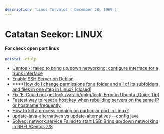 ```yaml
---
description: 'Linus Torvalds ( December 28, 1969 )'
---
```


# Catatan Seekor: LINUX

#### For check open port linux

```bash
netstat -ntulp
```

* [Centos 7: failed to bring up/down networking: configure interface for a trunk interface](https://unix.stackexchange.com/questions/220750/centos-7-failed-to-bring-up-down-networking-configure-interface-for-a-trunk-in)
* [Enable SSH Server on Debian](https://linuxhint.com/enable-ssh-server-debian/)
* \*\*\*\*[How do I change permissions for a folder and all of its subfolders and files in one step in Linux? \[closed\]](https://stackoverflow.com/questions/3740152/how-do-i-change-permissions-for-a-folder-and-all-of-its-subfolders-and-files-in)
* [Fix ‘E: Could not get lock /var/lib/dpkg/lock’ Error in Ubuntu \[Quick Tip\]](https://itsfoss.com/could-not-get-lock-error/)
* [Fastest way to reset a host key when rebuilding servers on the same IP or hostname frequently](https://www.jeffgeerling.com/blog/2016/fastest-way-reset-host-key-when-rebuilding-servers-on-same-ip-or-hostname-frequently)
* [How to kill a process running on particular port in Linux?](https://stackoverflow.com/questions/11583562/how-to-kill-a-process-running-on-particular-port-in-linux)
* [update-java-alternatives vs update-alternatives --config java](https://askubuntu.com/questions/315646/update-java-alternatives-vs-update-alternatives-config-java)
* [Solved: network.service Failed to start LSB: Bring up/down networking in RHEL/Centos 7/8](https://www.cyberithub.com/failed-to-start-lsb-bring-up-down-networking/)

